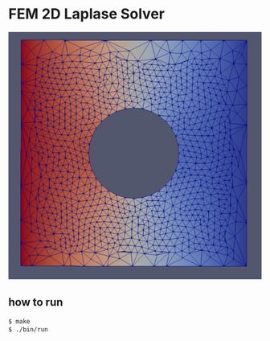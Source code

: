 # FEM 2D Laplase Solver

![](https://github.com/syusaku625/2D_FEM_Solver/blob/images/fem.JPG)

## how to run
```
$ make
$ ./bin/run

